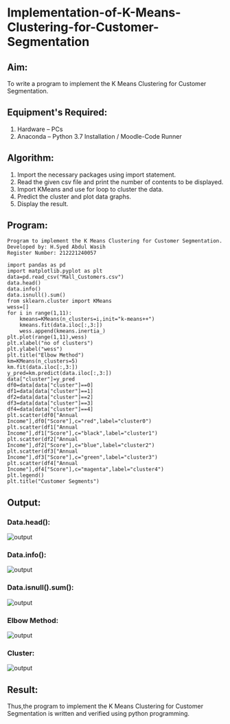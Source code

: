 # Implementation-of-K-Means-Clustering-for-Customer-Segmentation

## Aim:
To write a program to implement the K Means Clustering for Customer Segmentation.

## Equipment's Required:
1. Hardware – PCs
2. Anaconda – Python 3.7 Installation / Moodle-Code Runner

## Algorithm:
1. Import the necessary packages using import statement.
2. Read the given csv file and print the number of contents to be displayed.
3. Import KMeans and use for loop to cluster the data.
4. Predict the cluster and plot data graphs.
5. Display the result.

## Program:
~~~
Program to implement the K Means Clustering for Customer Segmentation.
Developed by: H.Syed Abdul Wasih 
Register Number: 212221240057
~~~
~~~
import pandas as pd
import matplotlib.pyplot as plt
data=pd.read_csv("Mall_Customers.csv")
data.head()
data.info()
data.isnull().sum()
from sklearn.cluster import KMeans
wess=[]
for i in range(1,11):
    kmeans=KMeans(n_clusters=i,init="k-means++")
    kmeans.fit(data.iloc[:,3:])
    wess.append(kmeans.inertia_)
plt.plot(range(1,11),wess)
plt.xlabel("no of clusters")
plt.ylabel("wess")
plt.title("Elbow Method")
km=KMeans(n_clusters=5)
km.fit(data.iloc[:,3:])
y_pred=km.predict(data.iloc[:,3:])
data["cluster"]=y_pred
df0=data[data["cluster"]==0]
df1=data[data["cluster"]==1]
df2=data[data["cluster"]==2]
df3=data[data["cluster"]==3]
df4=data[data["cluster"]==4]
plt.scatter(df0["Annual Income"],df0["Score"],c="red",label="cluster0")
plt.scatter(df1["Annual Income"],df1["Score"],c="black",label="cluster1")
plt.scatter(df2["Annual Income"],df2["Score"],c="blue",label="cluster2")
plt.scatter(df3["Annual Income"],df3["Score"],c="green",label="cluster3")
plt.scatter(df4["Annual Income"],df4["Score"],c="magenta",label="cluster4")
plt.legend() 
plt.title("Customer Segments")
~~~

## Output:

### Data.head():
![output](./img/1.png)
### Data.info():
![output](./img/2.png)
### Data.isnull().sum():
![output](./img/3.png)
### Elbow Method:
![output](./img/4.png)
### Cluster:
![output](./img/5.png)


## Result:
Thus,the program to implement the K Means Clustering for Customer Segmentation is written and verified using python programming.
